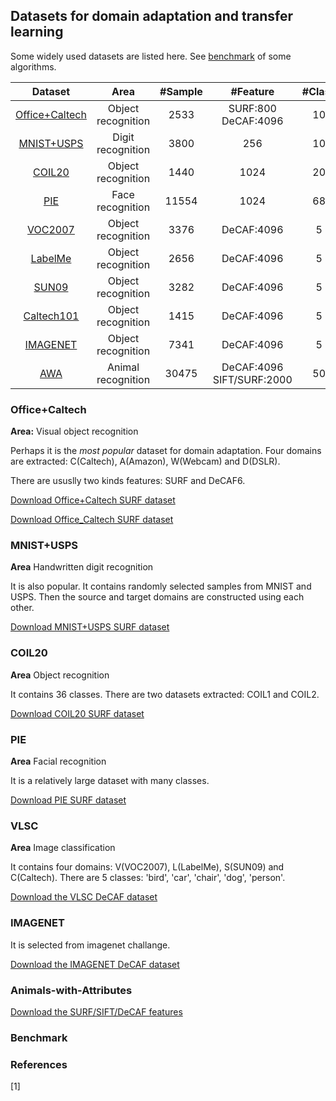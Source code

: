 ## Datasets for domain adaptation and transfer learning

Some widely used datasets are listed here. See [benchmark](#benchmark) of some algorithms.

|     Dataset    |        Area        | #Sample |       #Feature      | #Class |   Subdomain  | Reference |
|:--------------:|:------------------:|:-------:|:-------------------:|:------:|:------------:|:--------:|
| [Office+Caltech](#office+caltech) | Object recognition |   2533  | SURF:800 DeCAF:4096 |   10   |  C, A, W, D  |          |
|   [MNIST+USPS](#mnist+usps)   |  Digit recognition |   3800  |         256         |   10   |  USPS, MNIST |          |
|     [COIL20](#coil20)     | Object recognition |   1440  |         1024        |   20   | COIL1, COIL2 |          |
|       [PIE](#pie)      |  Face recognition  |  11554  |         1024        |   68   |   PIE1~PIE5  |          |
|     [VOC2007](#vlsc)    |       Object recognition      |   3376  |      DeCAF:4096     |    5   |       V      |          |
|     [LabelMe](#vlsc)    |       Object recognition      |   2656  |      DeCAF:4096     |    5   |       L      |          |
|      [SUN09](#vlsc)     |       Object recognition      |   3282  |      DeCAF:4096     |    5   |       S      |          |
|   [Caltech101](#vlsc)   |       Object recognition      |   1415  |      DeCAF:4096     |    5   |       C      |          |
|    [IMAGENET](#imagenet)    |       Object recognition      |   7341  |      DeCAF:4096     |    5   |       I      |          |
|    [AWA](#animals-with-attributes)    |       Animal recognition      |   30475  |      DeCAF:4096 SIFT/SURF:2000    |    50   |       I      |          |



### Office+Caltech

**Area:** Visual object recognition

Perhaps it is the *most popular* dataset for domain adaptation. Four domains are extracted: C(Caltech), A(Amazon), W(Webcam) and D(DSLR).

There are ususlly two kinds features: SURF and DeCAF6.

[Download Office+Caltech SURF dataset](https://www.jianguoyun.com/p/DWNPUA0QjKnsBRjygi4)

[Download Office_Caltech SURF dataset](https://www.jianguoyun.com/p/DRn57qkQjKnsBRj0gi4)



### MNIST+USPS

**Area** Handwritten digit recognition

It is also popular. It contains randomly selected samples from MNIST and USPS. Then the source and target domains are constructed using each other.

[Download MNIST+USPS SURF dataset](https://www.jianguoyun.com/p/DQNVR8IQjKnsBRj2gi4)

### COIL20

**Area** Object recognition

It contains 36 classes. There are two datasets extracted: COIL1 and COIL2.

[Download COIL20 SURF dataset](https://www.jianguoyun.com/p/DYkJdrEQjKnsBRj4gi4)

### PIE

**Area** Facial recognition

It is a relatively large dataset with many classes.

[Download PIE SURF dataset](https://www.jianguoyun.com/p/DfhzbUwQjKnsBRj5gi4)

### VLSC

**Area** Image classification

It contains four domains: V(VOC2007), L(LabelMe), S(SUN09) and C(Caltech). There are 5 classes: 'bird', 'car', 'chair', 'dog', 'person'.

[Download the VLSC DeCAF dataset](https://www.jianguoyun.com/p/DdaInQ0QjKnsBRj6gi4)

### IMAGENET

It is selected from imagenet challange.

[Download the IMAGENET DeCAF dataset](https://www.jianguoyun.com/p/DZCNd0oQjKnsBRj8gi4)

### Animals-with-Attributes

[Download the SURF/SIFT/DeCAF features](https://www.jianguoyun.com/p/DcRl38EQjKnsBRj_gi4v)

### Benchmark

### References

[1] 